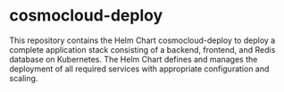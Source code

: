 # cosmocloud-deploy
This repository contains the Helm Chart cosmocloud-deploy to deploy a complete application stack consisting of a backend, frontend, and Redis database on Kubernetes. The Helm Chart defines and manages the deployment of all required services with appropriate configuration and scaling. 
